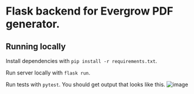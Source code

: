 # Flask backend for Evergrow PDF generator.

## Running locally
Install dependencies with `pip install -r requirements.txt`.


Run server locally with `flask run`.


Run tests with `pytest`.
You should get output that looks like this.
![image](https://user-images.githubusercontent.com/1471895/193717154-6605f368-6319-4190-8962-d370e7e6b254.png)
